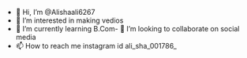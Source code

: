 - 👋 Hi, I’m @Alishaali6267
- 👀 I’m interested in making vedios
- 🌱 I’m currently learning B.Com- 💞️ I’m looking to collaborate on social media
- 📫 How to reach me instagram id ali_sha_001786_
<!---
Alishaali6267/Alishaali6267 is a ✨ special ✨ repository because its `README.md` (this file) appears on your GitHub profile.
You can click the Preview link to take a look at your changes.
--->
